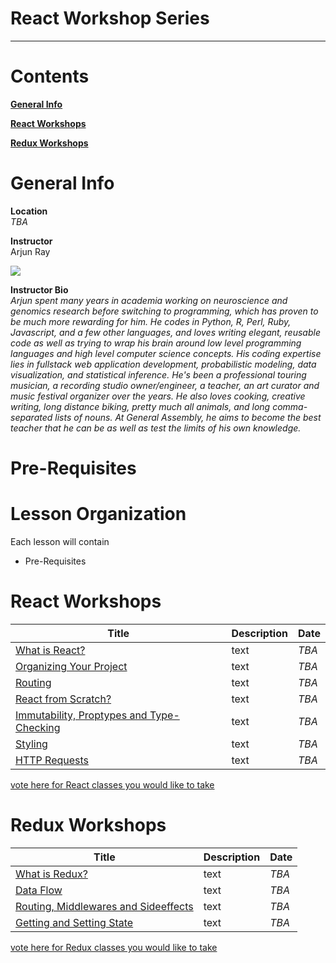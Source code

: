 # React Workshop Series

---
# Contents
**[General Info](#general-info)**

**[React Workshops](#react-workshops)** 

**[Redux Workshops](#redux-workshops)** 



# General Info

**Location**  
*TBA*

**Instructor**   
Arjun Ray

![](https://avatars0.githubusercontent.com/u/25888097?s=460&v=4)

**Instructor Bio**  
*Arjun spent many years in academia working on neuroscience and genomics research before switching to programming, which has proven to be much more rewarding for him. He codes in Python, R, Perl, Ruby, Javascript, and a few other languages, and loves writing elegant, reusable code as well as trying to wrap his brain around low level programming languages and high level computer science concepts. His coding expertise lies in fullstack web application development, probabilistic modeling, data visualization, and statistical inference. He's been a professional touring musician, a recording studio owner/engineer, a teacher, an art curator and music festival organizer over the years. He also loves cooking, creative writing, long distance biking, pretty much all animals, and long comma-separated lists of nouns. At General Assembly, he aims to become the best teacher that he can be as well as test the limits of his own knowledge.*

# Pre-Requisites


# Lesson Organization

Each lesson will contain
- Pre-Requisites

# React Workshops

| Title | Description | Date |
| --- | --- | --- |
| [What is React?]() | text | *TBA* |
| [Organizing Your Project]() | text | *TBA* |
| [Routing]() | text | *TBA* |
| [React from Scratch?]() | text | *TBA* |
| [Immutability, Proptypes and Type-Checking]() | text | *TBA* |
| [Styling]() | text | *TBA* |
| [HTTP Requests]() | text | *TBA* |

[vote here for React classes you would like to take](https://github.com/deconstructionalism/react-workshops/issues/1)

# Redux Workshops

| Title | Description | Date |
| --- | --- | --- |
| [What is Redux?]() | text | *TBA* |
| [Data Flow]() | text | *TBA* |
| [Routing, Middlewares and Sideeffects]() | text | *TBA* |
| [Getting and Setting State]() | text | *TBA* |

[vote here for Redux classes you would like to take](https://github.com/deconstructionalism/react-workshops/issues/1)

